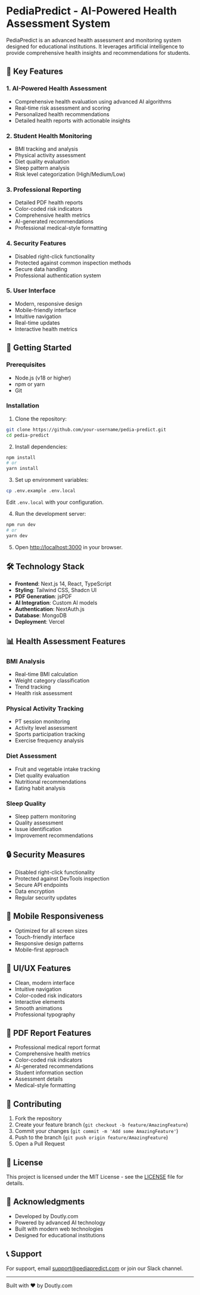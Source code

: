 # PediaPredict - AI-Powered Health Assessment System

PediaPredict is an advanced health assessment and monitoring system designed for educational institutions. It leverages artificial intelligence to provide comprehensive health insights and recommendations for students.

## 🌟 Key Features

### 1. AI-Powered Health Assessment
- Comprehensive health evaluation using advanced AI algorithms
- Real-time risk assessment and scoring
- Personalized health recommendations
- Detailed health reports with actionable insights

### 2. Student Health Monitoring
- BMI tracking and analysis
- Physical activity assessment
- Diet quality evaluation
- Sleep pattern analysis
- Risk level categorization (High/Medium/Low)

### 3. Professional Reporting
- Detailed PDF health reports
- Color-coded risk indicators
- Comprehensive health metrics
- AI-generated recommendations
- Professional medical-style formatting

### 4. Security Features
- Disabled right-click functionality
- Protected against common inspection methods
- Secure data handling
- Professional authentication system

### 5. User Interface
- Modern, responsive design
- Mobile-friendly interface
- Intuitive navigation
- Real-time updates
- Interactive health metrics

## 🚀 Getting Started

### Prerequisites
- Node.js (v18 or higher)
- npm or yarn
- Git

### Installation

1. Clone the repository:
```bash
git clone https://github.com/your-username/pedia-predict.git
cd pedia-predict
```

2. Install dependencies:
```bash
npm install
# or
yarn install
```

3. Set up environment variables:
```bash
cp .env.example .env.local
```
Edit `.env.local` with your configuration.

4. Run the development server:
```bash
npm run dev
# or
yarn dev
```

5. Open [http://localhost:3000](http://localhost:3000) in your browser.

## 🛠️ Technology Stack

- **Frontend**: Next.js 14, React, TypeScript
- **Styling**: Tailwind CSS, Shadcn UI
- **PDF Generation**: jsPDF
- **AI Integration**: Custom AI models
- **Authentication**: NextAuth.js
- **Database**: MongoDB
- **Deployment**: Vercel

## 📊 Health Assessment Features

### BMI Analysis
- Real-time BMI calculation
- Weight category classification
- Trend tracking
- Health risk assessment

### Physical Activity Tracking
- PT session monitoring
- Activity level assessment
- Sports participation tracking
- Exercise frequency analysis

### Diet Assessment
- Fruit and vegetable intake tracking
- Diet quality evaluation
- Nutritional recommendations
- Eating habit analysis

### Sleep Quality
- Sleep pattern monitoring
- Quality assessment
- Issue identification
- Improvement recommendations

## 🔒 Security Measures

- Disabled right-click functionality
- Protected against DevTools inspection
- Secure API endpoints
- Data encryption
- Regular security updates

## 📱 Mobile Responsiveness

- Optimized for all screen sizes
- Touch-friendly interface
- Responsive design patterns
- Mobile-first approach

## 🎨 UI/UX Features

- Clean, modern interface
- Intuitive navigation
- Color-coded risk indicators
- Interactive elements
- Smooth animations
- Professional typography

## 📄 PDF Report Features

- Professional medical report format
- Comprehensive health metrics
- Color-coded risk indicators
- AI-generated recommendations
- Student information section
- Assessment details
- Medical-style formatting

## 🤝 Contributing

1. Fork the repository
2. Create your feature branch (`git checkout -b feature/AmazingFeature`)
3. Commit your changes (`git commit -m 'Add some AmazingFeature'`)
4. Push to the branch (`git push origin feature/AmazingFeature`)
5. Open a Pull Request

## 📝 License

This project is licensed under the MIT License - see the [LICENSE](LICENSE) file for details.

## 🙏 Acknowledgments

- Developed by Doutly.com
- Powered by advanced AI technology
- Built with modern web technologies
- Designed for educational institutions

## 📞 Support

For support, email support@pediapredict.com or join our Slack channel.

---

Built with ❤️ by Doutly.com
